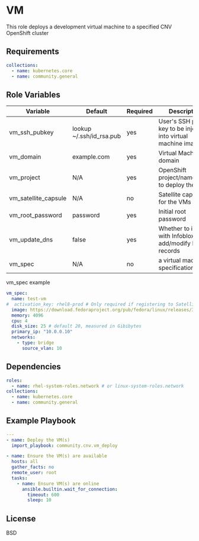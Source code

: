 VM
=========

This role deploys a development virtual machine to a specified CNV OpenShift cluster

Requirements
------------
```yaml
collections:
  - name: kubernetes.core
  - name: community.general
```

Role Variables
--------------

| Variable | Default | Required | Description |
| --- | --- | --- | --- |
| vm_ssh_pubkey | lookup ~/.ssh/id_rsa.pub | yes | User's SSH public key to be injected into virtual machine image |
| vm_domain | example.com | yes | Virtual Machine's domain |
| vm_project | N/A | yes | OpenShift project/namespace to deploy the VM |
| vm_satellite_capsule | N/A | no | Satellite capsule for the VMs |
| vm_root_password | password | yes | Initial root password |
| vm_update_dns | false | yes | Whether to interact with Infoblox to add/modify host records |
| vm_spec | N/A | no | a virtual machine specification hash |

vm_spec example
```yaml
vm_spec:
  name: test-vm
#  activation_key: rhel8-prod # Only required if registering to Satellite
  image: https://download.fedoraproject.org/pub/fedora/linux/releases/36/Cloud/x86_64/images/Fedora-Cloud-base-36-1.5.x86_64.qcow2
  memory: 4096
  cpu: 4
  disk_size: 25 # default 20, measured in Gibibytes
  primary_ip: "10.0.0.10"
  networks:
    - type: bridge
      source_vlan: 10
```

Dependencies
------------
```yaml
roles:
  - name: rhel-system-roles.network # or linux-system-roles.network
collections:
  - name: kubernetes.core
  - name: community.general
```

Example Playbook
----------------

```yaml
---
- name: Deploy the VM(s)
  import_playbook: community.cnv.vm_deploy

- name: Ensure the VM(s) are available
  hosts: all
  gather_facts: no
  remote_user: root
  tasks:
    - name: Ensure VM(s) are online
      ansible.builtin.wait_for_connection:
        timeout: 600
        sleep: 10
```

License
-------

BSD

